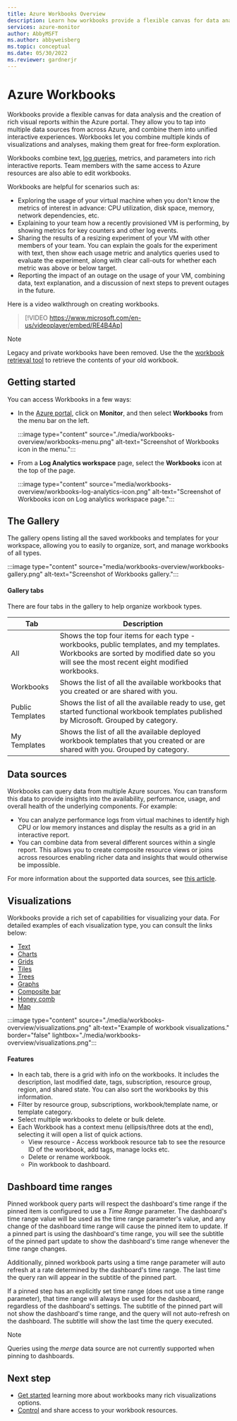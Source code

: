 ```yaml
---
title: Azure Workbooks Overview
description: Learn how workbooks provide a flexible canvas for data analysis and the creation of rich visual reports within the Azure portal.
services: azure-monitor
author: AbbyMSFT
ms.author: abbyweisberg
ms.topic: conceptual
ms.date: 05/30/2022
ms.reviewer: gardnerjr 
---
```


# Azure Workbooks

Workbooks provide a flexible canvas for data analysis and the creation of rich visual reports within the Azure portal. They allow you to tap into multiple data sources from across Azure, and combine them into unified interactive experiences. Workbooks let you combine multiple kinds of visualizations and analyses, making them great for free-form exploration.

Workbooks combine text, [log queries](/azure/data-explorer/kusto/query/), metrics, and parameters into rich interactive reports. Team members with the same access to Azure resources are also able to edit workbooks.

Workbooks are helpful for scenarios such as:

- 	Exploring the usage of your virtual machine when you don't know the metrics of interest in advance: CPU utilization, disk space, memory, network dependencies, etc.
-	Explaining to your team how a recently provisioned VM is performing, by showing metrics for key counters and other log events.
-	Sharing the results of a resizing experiment of your VM with other members of your team. You can explain the goals for the experiment with text, then show each usage metric and analytics queries used to evaluate the experiment, along with clear call-outs for whether each metric was above or below target.
-	Reporting the impact of an outage on the usage of your VM, combining data, text explanation, and a discussion of next steps to prevent outages in the future.

Here is a video walkthrough on creating workbooks.

> [!VIDEO https://www.microsoft.com/en-us/videoplayer/embed/RE4B4Ap]

> [!NOTE]
> Legacy and private workbooks have been removed. Use the the [workbook retrieval tool](https://github.com/microsoft/Application-Insights-Workbooks/blob/master/Documentation/LegacyAI/DeprecatedWorkbookRetrievalTool.md) to retrieve the contents of your old workbook.

## Getting started

You can access Workbooks in a few ways:
- In the [Azure portal](https://portal.azure.com), click on **Monitor**, and then select **Workbooks** from the menu bar on the left.

   :::image type="content" source="./media/workbooks-overview/workbooks-menu.png" alt-text="Screenshot of Workbooks icon in the menu.":::

- From a **Log Analytics workspace** page, select the **Workbooks** icon at the top of the page.

  :::image type="content" source="media/workbooks-overview/workbooks-log-analytics-icon.png" alt-text="Screenshot of Workbooks icon on Log analytics workspace page.":::
   

## The Gallery
The gallery opens listing all the saved workbooks and templates for your workspace, allowing you to easily to organize, sort, and manage workbooks of all types.

:::image type="content" source="media/workbooks-overview/workbooks-gallery.png" alt-text="Screenshot of Workbooks gallery.":::
#### Gallery tabs

There are four tabs in the gallery to help organize workbook types.

| Tab              | Description                                       |
|------------------|---------------------------------------------------|
| All | Shows the top four items for each type - workbooks, public templates, and my templates. Workbooks are sorted by modified date so you will see the most recent eight modified workbooks.|
| Workbooks | Shows the list of all the available workbooks that you created or are shared with you. |
| Public Templates | Shows the list of all the available ready to use, get started functional workbook templates published by Microsoft. Grouped by category. |
| My Templates | Shows the list of all the available deployed workbook templates that you created or are shared with you. Grouped by category. |

## Data sources

Workbooks can query data from multiple Azure sources. You can transform this data to provide insights into the availability, performance, usage, and overall health of the underlying components. For example:
- You can analyze performance logs from virtual machines to identify high CPU or low memory instances and display the results as a grid in an interactive report.
- You can combine data from several different sources within a single report. This allows you to create composite resource views or joins across resources enabling richer data and insights that would otherwise be impossible.

For more information about the supported data sources, see [this article](workbooks-data-sources.md).
## Visualizations

Workbooks provide a rich set of capabilities for visualizing your data. For detailed examples of each visualization type, you can consult the links below:

* [Text](../visualize/workbooks-text-visualizations.md)
* [Charts](../visualize/workbooks-chart-visualizations.md)
* [Grids](../visualize/workbooks-grid-visualizations.md)
* [Tiles](../visualize/workbooks-tile-visualizations.md)
* [Trees](../visualize/workbooks-tree-visualizations.md)
* [Graphs](../visualize/workbooks-graph-visualizations.md)
* [Composite bar](../visualize/workbooks-composite-bar.md)
* [Honey comb](workbooks-honey-comb.md)
* [Map](workbooks-map-visualizations.md)

:::image type="content" source="./media/workbooks-overview/visualizations.png" alt-text="Example of workbook visualizations." border="false" lightbox="./media/workbooks-overview/visualizations.png":::

#### Features

* In each tab, there is a grid with info on the workbooks. It includes the description, last modified date, tags, subscription, resource group, region, and shared state. You can also sort the workbooks by this information.
* Filter by resource group, subscriptions, workbook/template name, or template category.
* Select multiple workbooks to delete or bulk delete.
* Each Workbook has a context menu (ellipsis/three dots at the end), selecting it will open a list of quick actions.
    * View resource - Access workbook resource tab to see the resource ID of the workbook, add tags, manage locks etc.
    * Delete or rename workbook.
    * Pin workbook to dashboard.



## Dashboard time ranges

Pinned workbook query parts will respect the dashboard's time range if the pinned item is configured to use a *Time Range* parameter. The dashboard's time range value will be used as the time range parameter's value, and any change of the dashboard time range will cause the pinned item to update. If a pinned part is using the dashboard's time range, you will see the subtitle of the pinned part update to show the dashboard's time range whenever the time range changes.

Additionally, pinned workbook parts using a time range parameter will auto refresh at a rate determined by the dashboard's time range. The last time the query ran will appear in the subtitle of the pinned part.

If a pinned step has an explicitly set time range (does not use a time range parameter), that time range will always be used for the dashboard, regardless of the dashboard's settings. The subtitle of the pinned part will not show the dashboard's time range, and the query will not auto-refresh on the dashboard. The subtitle will show the last time the query executed.

> [!NOTE]
> Queries using the *merge* data source are not currently supported when pinning to dashboards.



## Next step

* [Get started](#visualizations) learning more about workbooks many rich visualizations options.
* [Control](../visualize/workbooks-access-control.md) and share access to your workbook resources.